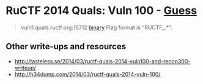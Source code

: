 # RuCTF 2014 Quals: Vuln 100 - [Guess](https://github.com/HackerDom/ructf-2014-quals/tree/master/tasks/guess)

> vuln1.quals.ructf.org:16712 [binary](guess)
> Flag format is “RUCTF\_.\*”.

## Other write-ups and resources

* <http://tasteless.se/2014/03/ructf-quals-2014-vuln100-and-recon300-writeup/>
* <http://h34dump.com/2014/03/ructf-quals-2014-vuln-100/>
